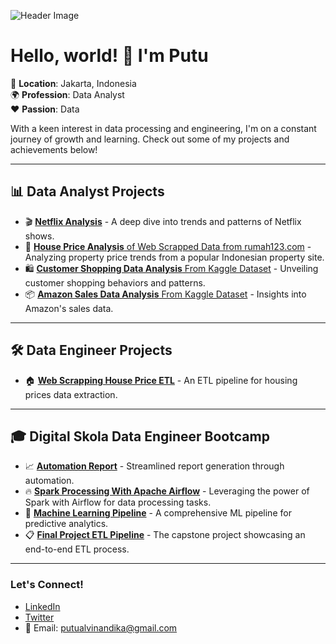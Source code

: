 ![Header Image](URL_TO_A_NICE_HEADER_IMAGE_IF_YOU_HAVE_ONE)

# Hello, world! 👋 I'm Putu

📍 **Location**: Jakarta, Indonesia  
🌍 **Profession**: Data Analyst  
❤️ **Passion**: Data

With a keen interest in data processing and engineering, I'm on a constant journey of growth and learning. Check out some of my projects and achievements below!

---

## 📊 Data Analyst Projects
- 🎬 [**Netflix Analysis**](https://github.com/putualvin/netflix-analysis) - A deep dive into trends and patterns of Netflix shows.
- 🏡 [**House Price Analysis** of Web Scrapped Data from rumah123.com](https://github.com/putualvin/house-price-analysis) - Analyzing property price trends from a popular Indonesian property site.
- 🛍️ [**Customer Shopping Data Analysis** From Kaggle Dataset](https://github.com/putualvin/customer-shopping-data-analysis) - Unveiling customer shopping behaviors and patterns.
- 📦 [**Amazon Sales Data Analysis** From Kaggle Dataset](https://github.com/putualvin/amazon-sales-analysis) - Insights into Amazon's sales data.

---

## 🛠️ Data Engineer Projects
- 🏠 [**Web Scrapping House Price ETL**](https://github.com/putualvin/etl-house-price) - An ETL pipeline for housing prices data extraction.

---

## 🎓 Digital Skola Data Engineer Bootcamp
- 📈 [**Automation Report**](https://github.com/putualvin/report-automation) - Streamlined report generation through automation.
- 🔥 [**Spark Processing With Apache Airflow**](https://github.com/putualvin/spark-airflow) - Leveraging the power of Spark with Airflow for data processing tasks.
- 🤖 [**Machine Learning Pipeline**](https://github.com/putualvin/digital-skola_project-7_machine-learning) - A comprehensive ML pipeline for predictive analytics.
- 📋 [**Final Project ETL Pipeline**](https://github.com/putualvin/etl-final-project_digitalskola) - The capstone project showcasing an end-to-end ETL process.

---

### Let's Connect!
- [LinkedIn](https://www.linkedin.com/in/i-putu-alvin-andika-476a0620a/)
- [Twitter](YOUR_TWITTER_PROFILE_URL)
- 📧 Email: putualvinandika@gmail.com

